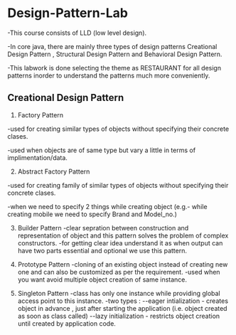 # Design-Pattern-Lab

-This course consists of LLD (low level design).

-In core java, there are mainly three types of design patterns Creational Design Pattern , Structural Design Pattern and Behavioral Design Pattern.

-This labwork is done selecting the theme as RESTAURANT for all design patterns inorder to understand the patterns much more conveniently.

## Creational Design Pattern
1) Factory Pattern 

-used for creating similar types of objects without specifying their concrete clases.

-used when objects are of same type but vary a little in terms of implimentation/data.

2) Abstract Factory Pattern

-used for creating family of similar types of objects without specifying their concrete clases.

-when we need to specify 2 things while creating object (e.g.- while creating mobile we need to specify Brand and Model_no.)

3) Builder Pattern
-clear sepration between construction and representation of object and this pattern solves the problem of complex constructors.
-for getting clear idea understand it as when output can have two parts essential and optional we use this pattern.

4) Prototype Pattern
-cloning of an existing object instead of creating new one and can also be customized as per the requirement.
-used when you want avoid multiple object creation of same instance.

5) Singleton Pattern
-class has only one instance while providing global access point to this instance.
-two types :
--eager intialization - creates object in advance , just after starting the application (i.e. object created as soon as class called)
--lazy initialization - restricts object creation until created by application code.

